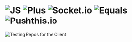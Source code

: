 # ![JS](https://png.icons8.com/js/nolan/45/000000) ![Plus](https://png.icons8.com/plus-math/win8/39/000000) ![Socket.io](https://socket.io/assets/img/logo.svg) ![Equals](https://png.icons8.com/equal-sign/win8/39/000000) ![Pushthis.io](http://pushthis.io/assets/images/logo/pushthislogo-d.png)

![Testing Repos for the Client](https://www.iconfinder.com/icons/1215437/download/png/128)
